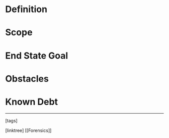 # Definition

# Scope

# End State Goal

# Obstacles

# Known Debt












___
[tags] 


[linktree]
[[Forensics]]

